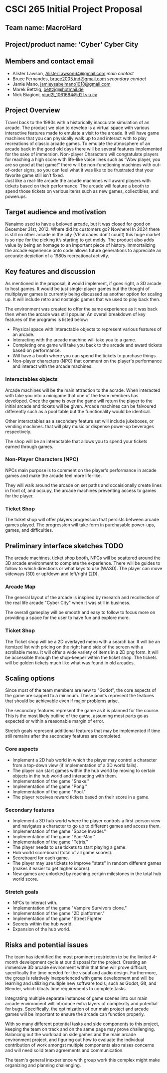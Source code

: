 ﻿

# CSCI 265 Initial Project Proposal

## Team name: MacroHard

## Project/product name: 'Cyber' Cyber City

## Members and contact email

 - Alister Lawson, AlisterLawson64@gmail.com *main contact*
 - Bruce Fernandes, bruce2005.ind@gmail.com *secondary contact*
 - Jamie Mano, jamieysabelmano1018@gmail.com
 - Marek Bettzig, bettzig@hotmail.de
 - Nick Biagioni, viud2l_1061684@d2l.viu.ca

## Project Overview

Travel back to the 1980s with a historically inaccurate simulation of an arcade. The product we plan to develop is a virtual space with various interactive features made to emulate a visit to the arcade. It will have game machines that you can physically walk up to and interact with to play recreations of classic arcade games.
To emulate the atmosphere of an arcade back in the good old days there will be several features implemented for the sake of immersion. Non-player Characters will congratulate players for reaching a high score with life-like voice lines such as “Wow player, you are so good at that game!”  there will be non-functioning machines with out-of-order signs, so you can feel what it was like to be frustrated that your favorite game still isn’t fixed.  
Just like a real-life arcade the arcade machines will award players with tickets based on their performance. The arcade will feature a booth to spend those tickets on various items such as new games, collectibles, and powerups.

## Target audience and motivation 
Nanaimo used to have a beloved arcade, but it was closed for good on December 31st, 2012. Where did its customers go? Nowhere! In 2024 there is still no other arcade in the city (VR arcades don’t count) this huge market is so ripe for the picking it’s starting to get moldy.
The product also adds value by being an homage to an important piece of history. Immortalizing the arcade experience onto code allows future generations to appreciate an accurate depiction of a 1980s recreational activity.

## Key features and discussion
As mentioned in the proposal, it would implement, if goes right, a 3D arcade to host games. It would be just single-player games but the thought of multiplayer games is currently being discussed as another option for scaling up. It will include retro and nostalgic games that we used to play back then. 

The environment was created to offer the same experience as it was back then when the arcade was still popular.  An overall breakdown of key features of the programs is listed below:

 - Physical space with interactable objects to represent various features of an arcade.
 - Interacting with the arcade machine will take you to a game.
 - Completing one game will take you back to the arcade and award tickets based on performance.
 - Will have a booth where you can spend the tickets to purchase things.
 - Non-player characters (NPC) that comment on the player's performance and interact with the arcade machines.

### Interactables objects

Arcade machines will be the main attraction to the acrade. When interacted with take you into a minigame that one of the team members has developed. Once the game is over the game will return the player to the initial arcade and tickets will be given.
Arcade machines can be falvoured differently such as a pool table but the functionality would be identical.

Other interactables as a secondary feature set will include jukeboxes, or vending machines. that will play music or dispense power-up beverages respectively.

The shop will be an interactable that allows you to spend your tickets earned through games.

### Non-Player Characters (NPC)

NPCs main purpose is to comment on the player's performance in arcade games and make the arcade feel more life-like. 

They will walk around the arcade on set paths and occaisionally create lines in front of, and occupy, the arcade machines preventing access to games for the player.

### Ticket Shop

The ticket shop will offer players progression that persists between arcade games played. The progression will take form in purchasable power-ups, games, and difficulties.

## Preliminary interface sketches TODO
The arcade machines, ticket shop booth, NPCs will be scattered around the 3D arcade environment to complete the experience. There will be guides to follow to which directions or what keys to use (WASD). The player can move sideways (3D) or up/down and left/right (2D). 

### Arcade Map

The general layout of the arcade is inspired by research and recollection of the real life arcade "Cyber City" when it was still in business. 

The overall gameplay will be smooth and easy to follow to focus more on providing a space for the user to have fun and explore more.

### Ticket Shop

The Ticket shop will be a 2D overlayed menu with a search bar.
It will be an itemized list with pricing on the right hand side of the screen with a scrollable menu. It will offer a wide variety of items in a 2D png form. It will be accessible through the shop-keeper within the ticket shop. The tickets will be golden tickets much like what was found in old arcades.


## Scaling options
Since most of the team members are new to "Godot", the core aspects of the game are capped to a minimum. These points represent the features that should be achievable even if major problems arise.

The secondary features represent the game as it is planned for the course. This is the most likely outline of the game, assuming most parts go as expected or within a reasonable margin of error.

Stretch goals represent additional features that may be implemented if time still remains after the secondary features are completed.

### Core aspects
- Implement a 2D hub world in which the player may control a character from a top-down view (if implementation of a 3D world fails).
- The player can start games within the hub world by moving to certain objects in the hub world and interacting with them.
- Implementation of the game "Snake."
- Implementation of the game "Pong."
- Implementation of the game "Pool."
- The player receives reward tickets based on their score in a game.

### Secondary features
- Implement a 3D hub world where the player controls a first-person view and navigates a character to go up to different games and access them.
- Implementation of the game "Space Invader."
- Implementation of the game "Pac-Man."
- Implementation of the game "Tetris."
- The player needs to use tickets to start playing a game.
- Hub world scoreboard (total of all game scores).
- Scoreboard for each game.
- The player may use tickets to improve "stats" in random different games (makes it easier to get higher scores).
- New games are unlocked by reaching certain milestones in the total hub world score.

### Stretch goals
- NPCs to interact with.
- Implementation of the game "Vampire Survivors clone."
- Implementation of the game "2D platformer."
- Implementation of the game "Street Fighter
- Secrets within the hub world.
- Expansion of the hub world.

## Risks and potential issues

The team has identified the most prominent restriction to be the limited 4-month
development cycle at our disposal for the project. Creating an immersive 3D arcade
environment within that time will prove difficult, specifically the time needed for the visual and
audio design. Furthermore, the group is relatively inexperienced with game development and will be learning and utilizing multiple new software tools, such as Godot, Git, and Blender, which bloats time requirements to complete tasks.

Integrating multiple separate instances of game scenes into our main arcade environment will introduce extra layers of complexity and potential for bugs. Specifically, the optimization of our main project and arcade games will be important to ensure the arcade can function properly.

With so many different potential tasks and side components to this project, keeping the team on track and on the same page may prove challenging. Balancing out the workload on side games and the main arcade environment project, and figuring out how to evaluate the individual contribution of work amongst multiple components also raises concerns and will need solid team agreements and communication.

The team's general inexperience with group work this complex might make organizing and planning challenging.

